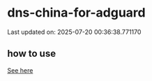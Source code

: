 # dns-china-for-adguard

Last updated on: 2025-07-20 00:36:38.771170

## how to use

[See here](https://github.com/AdguardTeam/AdGuardHome/wiki/Configuration#upstreams-from-file)